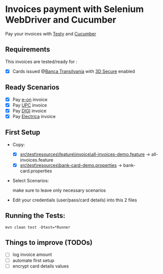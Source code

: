 # Invoices payment with Selenium WebDriver and Cucumber

Pay your invoices with [Testy](https://github.com/sdl/Testy) and [Cucumber](https://cucumber.io/)

## Requirements

This invoices are tested/ready for :

- [x] Cards issued @[Banca Transilvania](https://www.bancatransilvania.ro/) with [3D Secure](https://www.bancatransilvania.ro/plati-cu-cardul-pe-internet/) enabled

## Ready Scenarios

- [x] Pay [e-on](https://myline-eon.ro/) invoice
- [x] Pay [UPC](https://my.upc.ro/) invoice
- [x] Pay [DIGI](https://digicare.rcs-rds.ro/) invoice
- [x] Pay [Electrica](https://oficiulvirtual.electricafurnizare.ro/) invoice

## First Setup

- Copy:

    - [x] [src\test\resources\feature\invoice\all-invoices-demo.feature](./src/test/resources/feature/invoice/all-invoices-demo.feature) -> all-invoices.feature
    - [x] [src\test\resources\bank-card-demo.properties](./src/test/resources/bank-card-demo.properties) -> bank-card.properties
    
- Select Scenarios:

    make sure to leave only necessary scenarios
    
- Edit your credentials (user/pass/card details) into this 2 files

## Running the Tests:

    mvn clean test -Dtest=*Runner
    
## Things to improve (TODOs)

- [ ] log invoice amount
- [ ] automate first setup
- [ ] encrypt card details values
